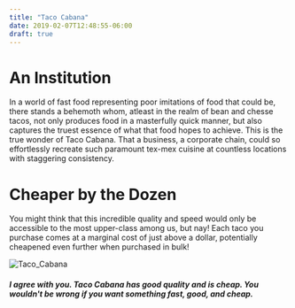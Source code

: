 ```yaml
---
title: "Taco Cabana"
date: 2019-02-07T12:48:55-06:00
draft: true
---
```

<title> </title>
</head>
<body>
<h1>An Institution</h1>
<p>In a world of fast food representing poor imitations of food that could be, there stands a behemoth whom, atleast in the realm of bean and chesse tacos, not only produces food in a masterfully quick manner, but also captures the truest essence of what that food hopes to achieve. This is the true wonder of Taco Cabana. That a business, a corporate chain, could so effortlessly recreate such paramount tex-mex cuisine at countless locations with staggering consistency.</p>

<h1>Cheaper by the Dozen</h1>
<p>You might think that this incredible quality and speed would only be accessible to the most upper-class among us, but nay! Each taco you purchase comes at a marginal cost of just above a dollar, potentially cheapened even further when purchased in bulk!</p>

![Taco_Cabana](https://www.bing.com/th?id=OIP.9DQaavlKJuJjHeJl-dg4FAHaHa&w=208&h=208&c=7&o=5&dpr=1.125&pid=1.7)


##### I agree with you. Taco Cabana has good quality and is cheap. You wouldn't be wrong if you want something fast, good, and cheap.